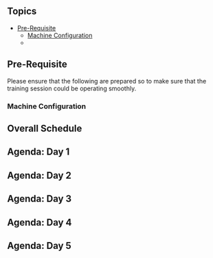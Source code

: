 ## Topics
* [Pre-Requisite](#pre-requisite)
  * [Machine Configuration](#machine-configuration)
  *

## Pre-Requisite
Please ensure that the following are prepared so to make sure that the training session could be operating smoothly.
### Machine Configuration


## Overall Schedule

## Agenda: Day 1
## Agenda: Day 2
## Agenda: Day 3
## Agenda: Day 4
## Agenda: Day 5
